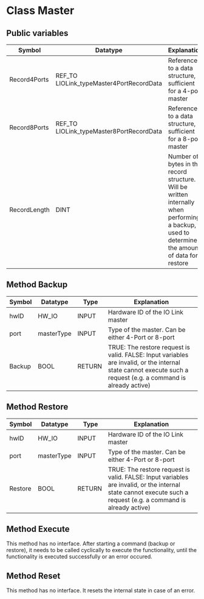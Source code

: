 # Class Master

## Public variables

| Symbol | Datatype | Explanation |
| --- | --- | --- |
| Record4Ports | REF_TO LIOLink_typeMaster4PortRecordData | Reference to a data structure, sufficient for a 4-port master |
| Record8Ports | REF_TO LIOLink_typeMaster8PortRecordData | Reference to a data structure, sufficient for a 8-port master |
| RecordLength | DINT | Number of bytes in the record structure. Will be written internally when performing a backup, used to determine the amount of data for a restore |

## Method Backup

| Symbol | Datatype | Type | Explanation |
| --- | --- | --- | --- |
| hwID | HW_IO | INPUT | Hardware ID of the IO Link master |
| port | masterType | INPUT | Type of the master. Can be either 4-Port or 8-port |
| Backup | BOOL | RETURN | TRUE: The restore request is valid. FALSE: Input variables are invalid, or the internal state cannot execute such a request (e.g. a command is already active) |

## Method Restore

| Symbol | Datatype | Type | Explanation |
| --- | --- | --- | --- |
| hwID | HW_IO | INPUT | Hardware ID of the IO Link master |
| port | masterType | INPUT | Type of the master. Can be either 4-Port or 8-port |
| Restore | BOOL | RETURN | TRUE: The restore request is valid. FALSE: Input variables are invalid, or the internal state cannot execute such a request (e.g. a command is already active) |

## Method Execute

This method has no interface. After starting a command (backup or restore), it needs to be called cyclically to execute the functionality, until the functionality is executed successfully or an error occured. 

## Method Reset

This method has no interface. It resets the internal state in case of an error.
